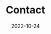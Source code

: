 ---
title: Contact
date: 2022-10-24

type: landing

sections:
  - block: contact
    content:
      title: Contact
      text: |-
        
      # email: ksl(at)jbnu.ac.kr
      # phone: +82-63-270-2406
      # address:
      #   street: 전북대학교 공과대학 7호관 626호
      #   city: 전주시
      #   region: 전라북도
      #   postcode: '54896'
      #   country: 대한민국
      #   country_code: KO
      # coordinates:
      #   latitude: '35.84601324617979'
      #   longitude: '127.13444961966684'
      # directions: 
      # #contact_links:
      # #  - icon: comments
      # #    icon_pack: fas
      # #    name: Discuss on Forum
      # #    link: 'https://discourse.gohugo.io'
    
      # # Automatically link email and phone or display as text?
      # autolink: true
    
      # # Email form provider
      # form:
      #   provider: netlify
      #   formspree:
      #     id:
      #   netlify:
      #     # Enable CAPTCHA challenge to reduce spam?
      #     captcha: true
    # design:
    #   columns: '3'
---